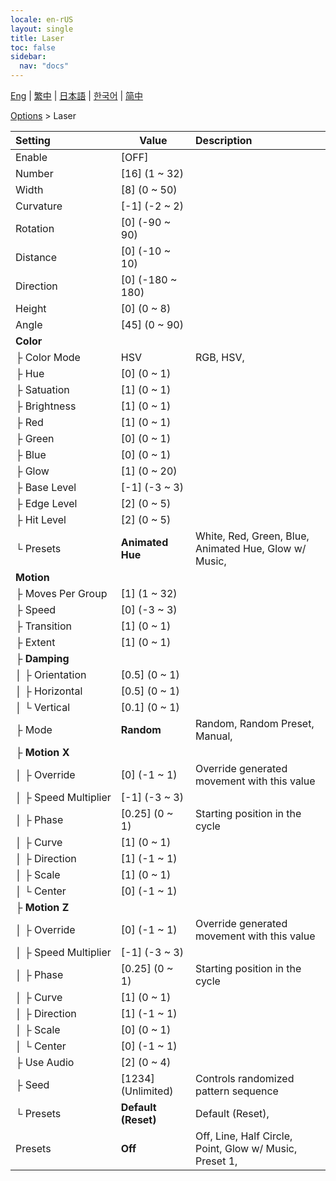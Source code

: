 ```yaml
---
locale: en-rUS
layout: single
title: Laser
toc: false
sidebar:
  nav: "docs"
---
```

[Eng](/dancexr/menu/2025.4/stage/laser) | [繁中](/tw/dancexr/menu/2025.4/stage/laser) | [日本語](/jp/dancexr/menu/2025.4/stage/laser) | [한국어](/kr/dancexr/menu/2025.4/stage/laser) | [简中](/zh/dancexr/menu/2025.4/stage/laser)

[Options](../menu#Options) > Laser



| Setting | Value | Description |
| :--- | --- | :--- |
|<nobr>Enable</nobr>| [OFF] | 
|<nobr>Number</nobr>| [16] (1 ~ 32) | 
|<nobr>Width</nobr>| [8] (0 ~ 50) | 
|<nobr>Curvature</nobr>| [-1] (-2 ~ 2) | 
|<nobr>Rotation</nobr>| [0] (-90 ~ 90) | 
|<nobr>Distance</nobr>| [0] (-10 ~ 10) | 
|<nobr>Direction</nobr>| [0] (-180 ~ 180) | 
|<nobr>Height</nobr>| [0] (0 ~ 8) | 
|<nobr>Angle</nobr>| [45] (0 ~ 90) | 
|<nobr><b>Color</b></nobr>| | 
|<nobr>├&nbsp;Color Mode</nobr>| HSV | RGB, HSV, 
|<nobr>├&nbsp;Hue</nobr>| [0] (0 ~ 1) | 
|<nobr>├&nbsp;Satuation</nobr>| [1] (0 ~ 1) | 
|<nobr>├&nbsp;Brightness</nobr>| [1] (0 ~ 1) | 
|<nobr>├&nbsp;Red</nobr>| [1] (0 ~ 1) | 
|<nobr>├&nbsp;Green</nobr>| [0] (0 ~ 1) | 
|<nobr>├&nbsp;Blue</nobr>| [0] (0 ~ 1) | 
|<nobr>├&nbsp;Glow</nobr>| [1] (0 ~ 20) | 
|<nobr>├&nbsp;Base Level</nobr>| [-1] (-3 ~ 3) | 
|<nobr>├&nbsp;Edge Level</nobr>| [2] (0 ~ 5) | 
|<nobr>├&nbsp;Hit Level</nobr>| [2] (0 ~ 5) | 
|<nobr>└&nbsp;Presets</nobr>| **Animated Hue** | White, Red, Green, Blue, Animated Hue, Glow w/ Music,  |
|<nobr><b>Motion</b></nobr>| | 
|<nobr>├&nbsp;Moves Per Group</nobr>| [1] (1 ~ 32) | 
|<nobr>├&nbsp;Speed</nobr>| [0] (-3 ~ 3) | 
|<nobr>├&nbsp;Transition</nobr>| [1] (0 ~ 1) | 
|<nobr>├&nbsp;Extent</nobr>| [1] (0 ~ 1) | 
|<nobr>├&nbsp;<b>Damping</b></nobr>| | 
|<nobr>│&nbsp;├&nbsp;Orientation</nobr>| [0.5] (0 ~ 1) | 
|<nobr>│&nbsp;├&nbsp;Horizontal</nobr>| [0.5] (0 ~ 1) | 
|<nobr>│&nbsp;└&nbsp;Vertical</nobr>| [0.1] (0 ~ 1) | 
|<nobr>├&nbsp;Mode</nobr>| **Random** | Random, Random Preset, Manual,  |
|<nobr>├&nbsp;<b>Motion X</b></nobr>| | 
|<nobr>│&nbsp;├&nbsp;Override</nobr>| [0] (-1 ~ 1) | Override generated movement with this value
|<nobr>│&nbsp;├&nbsp;Speed Multiplier</nobr>| [-1] (-3 ~ 3) | 
|<nobr>│&nbsp;├&nbsp;Phase</nobr>| [0.25] (0 ~ 1) | Starting position in the cycle
|<nobr>│&nbsp;├&nbsp;Curve</nobr>| [1] (0 ~ 1) | 
|<nobr>│&nbsp;├&nbsp;Direction</nobr>| [1] (-1 ~ 1) | 
|<nobr>│&nbsp;├&nbsp;Scale</nobr>| [1] (0 ~ 1) | 
|<nobr>│&nbsp;└&nbsp;Center</nobr>| [0] (-1 ~ 1) | 
|<nobr>├&nbsp;<b>Motion Z</b></nobr>| | 
|<nobr>│&nbsp;├&nbsp;Override</nobr>| [0] (-1 ~ 1) | Override generated movement with this value
|<nobr>│&nbsp;├&nbsp;Speed Multiplier</nobr>| [-1] (-3 ~ 3) | 
|<nobr>│&nbsp;├&nbsp;Phase</nobr>| [0.25] (0 ~ 1) | Starting position in the cycle
|<nobr>│&nbsp;├&nbsp;Curve</nobr>| [1] (0 ~ 1) | 
|<nobr>│&nbsp;├&nbsp;Direction</nobr>| [1] (-1 ~ 1) | 
|<nobr>│&nbsp;├&nbsp;Scale</nobr>| [0] (0 ~ 1) | 
|<nobr>│&nbsp;└&nbsp;Center</nobr>| [0] (-1 ~ 1) | 
|<nobr>├&nbsp;Use Audio</nobr>| [2] (0 ~ 4) | 
|<nobr>├&nbsp;Seed</nobr>| [1234] (Unlimited) | Controls randomized pattern sequence
|<nobr>└&nbsp;Presets</nobr>| **Default (Reset)** | Default (Reset),  |
|<nobr>Presets</nobr>| **Off** | Off, Line, Half Circle, Point, Glow w/ Music, Preset 1,  |
